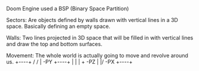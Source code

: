 Doom Engine used a BSP (Binary Space Partition)

Sectors: Are objects defined by walls drawn with vertical lines in a 3D space.
Basically defining an empty space.

Walls: Two lines projected in 3D space that will be filled in with vertical lines and draw the top and bottom surfaces.

Movement: The whole world is actually going to move and revolve around us.
          +----+
         /    / |
    -PY +----+  |
        |    | + -PZ
        |    |/
    -PX +----+
